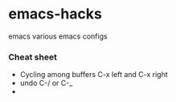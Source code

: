 # emacs-hacks
emacs various emacs configs


### Cheat sheet
* Cycling among buffers C-x left and C-x right
* undo C-/ or C-_
* 
